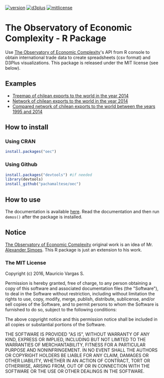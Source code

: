 [![version](https://img.shields.io/badge/version-1.0.2-blue.svg)](https://github.com/pachamaltese/oec) [![d3plus](https://img.shields.io/badge/d3plus-1.9.7-green.svg)](https://github.com/alexandersimoes/d3plus) [![mitlicense](https://img.shields.io/badge/license-MIT-green.svg)](https://opensource.org/licenses/MIT)

# The Observatory of Economic Complexity - R Package

Use [The Observatory of Economic Complexity](http://atlas.media.mit.edu/en/)'s API from R console to obtain international trade data to create spreadsheets (csv format) and D3Plus visualizations. This package is released under the MIT license (see below).

## Examples

  * [Treemap of chilean exports to the world in the year 2014](http://pacha.hk/oec/chl_all_2014_6char_treemap_exports.html)
  * [Network of chilean exports to the world in the year 2014](http://pacha.hk/oec/chl_all_2014_6char_network_exports.html)
  * [Compared network of chilean exports to the world between the years 1995 and 2014](http://pacha.hk/oec/chl_all_1995_2014_6char_network_exports.html)

## How to install

### Using CRAN
```r
install.packages("oec")
```

### Using Github
```r
install.packages("devtools") #if needed
library(devtools)
install_github("pachamaltese/oec")
```

## How to use 

The documentation is available [here](http://pacha.hk/oec/oec.pdf). Read the documentation and then run `demos()` after the package is installed.

## Notice

[The Observatory of Economic Complexity](http://atlas.media.mit.edu/en/) original work is an idea of Mr. [Alexander Simoes](https://github.com/alexandersimoes/oec). This R package is just an extension to his work.

### The MIT License

Copyright (c) 2016, Mauricio Vargas S.

Permission is hereby granted, free of charge, to any person obtaining
a copy of this software and associated documentation files (the
"Software"), to deal in the Software without restriction, including
without limitation the rights to use, copy, modify, merge, publish,
distribute, sublicense, and/or sell copies of the Software, and to
permit persons to whom the Software is furnished to do so, subject to
the following conditions:

The above copyright notice and this permission notice shall be
included in all copies or substantial portions of the Software.

THE SOFTWARE IS PROVIDED "AS IS", WITHOUT WARRANTY OF ANY KIND,
EXPRESS OR IMPLIED, INCLUDING BUT NOT LIMITED TO THE WARRANTIES OF
MERCHANTABILITY, FITNESS FOR A PARTICULAR PURPOSE AND
NONINFRINGEMENT. IN NO EVENT SHALL THE AUTHORS OR COPYRIGHT HOLDERS BE
LIABLE FOR ANY CLAIM, DAMAGES OR OTHER LIABILITY, WHETHER IN AN ACTION
OF CONTRACT, TORT OR OTHERWISE, ARISING FROM, OUT OF OR IN CONNECTION
WITH THE SOFTWARE OR THE USE OR OTHER DEALINGS IN THE SOFTWARE.
